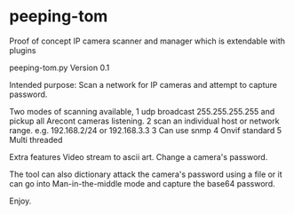 # peeping-tom
Proof of concept IP camera scanner and manager which is extendable with plugins

peeping-tom.py
Version 0.1

Intended purpose:
Scan a network for IP cameras and attempt to capture password.

Two modes of scanning available,
1 udp broadcast 255.255.255.255 and pickup all Arecont cameras listening.
2 scan an individual host or network range. e.g. 192.168.2/24 or 192.168.3.3
3 Can use snmp
4 Onvif standard
5 Multi threaded

Extra features
Video stream to ascii art.
Change a camera's password.

The tool can also dictionary attack the camera's password using a file or it can go into Man-in-the-middle mode and capture the base64 password.

Enjoy.
